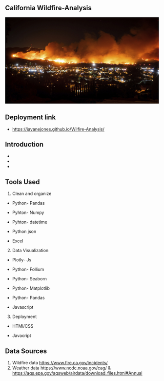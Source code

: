 ## California Wildfire-Analysis

![wildfire_img](images/california.jpg)

## Deployment link 

- https://javanejones.github.io/Wilfire-Analysis/

## Introduction

*

*

*

## Tools Used

1. Clean and organize
  
  -	Python- Pandas

  -	Pyhton- Numpy

  -	Pyhton- datetime

  -	Python json

  -	Excel
  
  
2. Data Visualization

  -	Plotly- Js

  -	Python- Follium

  -	Python- Seaborn

  -	Python- Matplotlib

  -	Python- Pandas

  -	Javascript
  
  
3. Deployment

  -	HTMl/CSS

  -	Javacript


## Data Sources

1. Wildfire data https://www.fire.ca.gov/incidents/
2. Weather data https://www.ncdc.noaa.gov/cag/ & https://aqs.epa.gov/aqsweb/airdata/download_files.html#Annual
